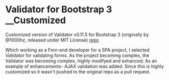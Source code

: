 # Validator for Bootstrap 3 __Customized
Customized version of Validator v0.11.5 for Bootstrap 3 (originally by @1000hz, released under MIT License) <a href="https://github.com/1000hz/bootstrap-validator">repo</a>

Which working as a Fron-end developer for a SPA project, I selected _Validator_ for validating forms. As the project becoming complex, the Validator was becoming complex, highly modifyed and exhanced; As an example of enhancements- AJAX validation was added. Since this is highly customized so it wasn't pushed to the original repo as a pull request.
